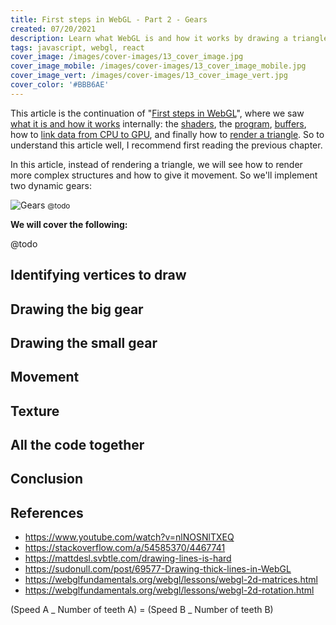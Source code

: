 ```yaml
---
title: First steps in WebGL - Part 2 - Gears
created: 07/20/2021
description: Learn what WebGL is and how it works by drawing a triangle.
tags: javascript, webgl, react
cover_image: /images/cover-images/13_cover_image.jpg
cover_image_mobile: /images/cover-images/13_cover_image_mobile.jpg
cover_image_vert: /images/cover-images/13_cover_image_vert.jpg
cover_color: '#BBB6AE'
---
```


This article is the continuation of "[First steps in WebGL](https://aralroca.com/blog/first-steps-in-webgl)", where we saw [what it is and how it works](https://aralroca.com/blog/first-steps-in-webgl#what-is-webgl) internally: the [shaders](https://aralroca.com/blog/first-steps-in-webgl#glsl-and-shaders), the [program](https://aralroca.com/blog/first-steps-in-webgl#create-program-from-shaders), [buffers](https://aralroca.com/blog/first-steps-in-webgl#create-buffers), how to [link data from CPU to GPU](https://aralroca.com/blog/first-steps-in-webgl#create-buffers), and finally how to [render a triangle](https://aralroca.com/blog/first-steps-in-webgl#drawing-the-triangle). So to understand this article well, I recommend first reading the previous chapter.

In this article, instead of rendering a triangle, we will see how to render more complex structures and how to give it movement. So we'll implement two dynamic gears:

<img src="https://thumbs.dreamstime.com/z/abstract-clockwork-gears-white-24873478.jpg" alt="Gears" class="center" />
<small class="center">@todo</small>

**We will cover the following:**

@todo

## Identifying vertices to draw

## Drawing the big gear

## Drawing the small gear

## Movement

## Texture

## All the code together

## Conclusion

## References

- https://www.youtube.com/watch?v=nlNOSNlTXEQ
- https://stackoverflow.com/a/54585370/4467741
- https://mattdesl.svbtle.com/drawing-lines-is-hard
- https://sudonull.com/post/69577-Drawing-thick-lines-in-WebGL
- https://webglfundamentals.org/webgl/lessons/webgl-2d-matrices.html
- https://webglfundamentals.org/webgl/lessons/webgl-2d-rotation.html

(Speed A _ Number of teeth A) = (Speed B _ Number of teeth B)
